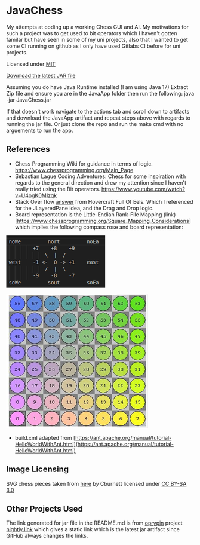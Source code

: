 # JavaChess

My attempts at coding up a working Chess GUI and AI.
My motivations for such a project was to get used to bit operators which I haven't gotten familar but have seen in some of my uni projects, also that I wanted to get some CI running on github as I only have used Gitlabs CI before for uni projects.

Licensed under [MIT](https://github.com/notbeckhamster/JavaChess/blob/main/LICENSE)


[Download the latest JAR file](https://nightly.link/notbeckhamster/JavaChess/workflows/ant/main/JavaApp.zip)

Assuming you do have Java Runtime installed (I am using Java 17)
Extract Zip file and ensure you are in the JavaApp folder then run the following: java -jar JavaChess.jar

If that doesn't work navigate to the actions tab and scroll down to artifacts and download the JavaApp artifact and repeat steps above with regards to running the jar file. Or just clone the repo and run the make cmd with no arguements to run the app.

## References
* Chess Programming Wiki for guidance in terms of logic. https://www.chessprogramming.org/Main_Page
* Sebastian Lague Coding Adventures: Chess for some inspiration with regards to the general direction and drew my attention since I haven't really tried using the Bit operators. 
https://www.youtube.com/watch?v=U4ogK0MIzqk
* Stack Over flow [answer](https://stackoverflow.com/a/4687759) from Hovercraft Full Of Eels. Which I referenced for the JLayeredPane idea, and the Drag and Drop logic.
* Board representation is the Little-Endian Rank-File Mapping (link)[https://www.chessprogramming.org/Square_Mapping_Considerations] which implies the following compass rose and board representation:

![compass rose](readmeImages/compassRose.png)


![chess board map](readmeImages/chessBoardMap.png)

* build.xml adapted from [https://ant.apache.org/manual/tutorial-HelloWorldWithAnt.html](https://ant.apache.org/manual/tutorial-HelloWorldWithAnt.html)
## Image Licensing
SVG chess pieces taken from [here](https://commons.wikimedia.org/wiki/Category:SVG_chess_pieces) by Cburnett licensed under [CC BY-SA 3.0](https://creativecommons.org/licenses/by-sa/3.0/)

## Other Projects Used 
The link generated for jar file in the README.md is from [oprypin](https://github.com/oprypin) project [nightly.link](https://github.com/oprypin/nightly.link) which gives a static link which is the latest jar artifact since GitHub always changes the links.
